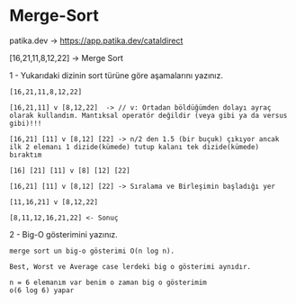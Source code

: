 # Merge-Sort

patika.dev -> https://app.patika.dev/cataldirect

[16,21,11,8,12,22] -> Merge Sort

1 - Yukarıdaki dizinin sort türüne göre aşamalarını yazınız.

    [16,21,11,8,12,22]
    
    [16,21,11] v [8,12,22]  -> // v: Ortadan böldüğümden dolayı ayraç olarak kullandım. Mantıksal operatör değildir (veya gibi ya da versus gibi)!!!
    
    [16,21] [11] v [8,12] [22] -> n/2 den 1.5 (bir buçuk) çıkıyor ancak ilk 2 elemanı 1 dizide(kümede) tutup kalanı tek dizide(kümede) bıraktım
    
    [16] [21] [11] v [8] [12] [22]
    
    [16,21] [11] v [8,12] [22] -> Sıralama ve Birleşimin başladığı yer
    
    [11,16,21] v [8,12,22]
    
    [8,11,12,16,21,22] <- Sonuç

2 - Big-O gösterimini yazınız.
    
    merge sort un big-o gösterimi O(n log n). 
    
    Best, Worst ve Average case lerdeki big o gösterimi aynıdır. 
    
    n = 6 elemanım var benim o zaman big o gösterimim
    o(6 log 6) yapar
